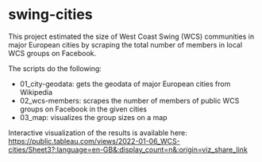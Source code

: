 # swing-cities
This project estimated the size of West Coast Swing (WCS) communities in major European cities by scraping the total number of members in local WCS groups on Facebook.

The scripts do the following:

- 01_city-geodata: gets the geodata of major European cities from Wikipedia  
- 02_wcs-members: scrapes the number of members of public WCS groups on Facebook in the given cities  
- 03_map: visualizes the group sizes on a map

Interactive visualization of the results is available here: https://public.tableau.com/views/2022-01-06_WCS-cities/Sheet3?:language=en-GB&:display_count=n&:origin=viz_share_link
